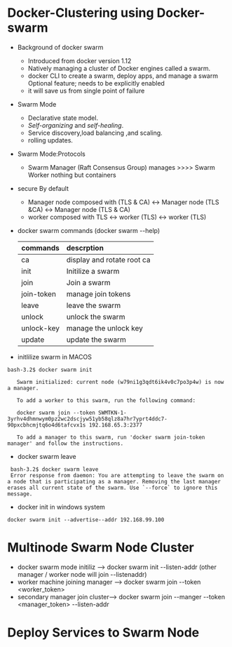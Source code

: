 
Docker-Clustering using Docker-swarm
====================================

- Background of docker swarm
  - Introduced from docker version 1.12
  - Natively managing a cluster of Docker engines called a swarm.
  - docker CLI to create a swarm, deploy apps, and manage a swarm 
    Optional feature; needs to be explicitly enabled
  - it will save us from single point of failure
  
  
 - Swarm Mode
   - Declarative state model.
   - _Self-organizing_ and *self-healing*.
   - Service discovery,load balancing ,and scaling.
   - rolling updates.
   
 - Swarm Mode:Protocols
   - Swarm Manager (Raft Consensus Group) manages  >>>> Swarm Worker nothing but containers
     
 - secure By default
   - Manager node composed with (TLS & CA) <-> Manager node (TLS &CA) <-> Manager node (TLS & CA)
   - worker composed with TLS <-> worker (TLS) <-> worker (TLS)
   
 - docker swarm commands (docker swarm --help)
   
      | commands | descrption
      | ---------|:-----------
      | ca       | display and rotate root ca
      | init     | Initilize a swarm
      | join     | Join a swarm 
      | join-token| manage join tokens
      | leave    | leave the swarm
      | unlock   | unlock the swarm
      | unlock-key | manage the unlock key
      | update   | update the swarm
      
 - initlilize swarm in MACOS 
 
 ```
 bash-3.2$ docker swarm init
 
    Swarm initialized: current node (w79ni1g3qdt6ik4v0c7po3p4w) is now a manager.

    To add a worker to this swarm, run the following command:

    docker swarm join --token SWMTKN-1-3yrhv4dhmnwym0pz2wc2dscjyw51yb58qlz8a7hr7yprt4ddc7-90pxcbhcmjtq6o4d6tafcvx1s 192.168.65.3:2377

    To add a manager to this swarm, run 'docker swarm join-token manager' and follow the instructions.
 ```
 
 - docker swarm leave
 
 ```
  bash-3.2$ docker swarm leave
  Error response from daemon: You are attempting to leave the swarm on a node that is participating as a manager. Removing the last manager erases all current state of the swarm. Use `--force` to ignore this message.
 ```
 
 - docker init in windows system
 
 ```
 docker swarm init --advertise--addr 192.168.99.100
 ```
 
 
Multinode Swarm Node Cluster
============================

- docker swarm mode initiliz --> docker swarm init --listen-addr <ip>  (other manager / worker node will join --listenaddr)
- worker machine joining manager --> docker swarm join --token <worker_token> <manager> 
- secondary manager join cluster--> docker swarm join --manger --token <manager_token> --listen-addr <master2> <master1>
  
Deploy Services to Swarm Node
=============================
